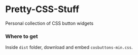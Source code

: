 # Pretty-CSS-Stuff
Personal collection of CSS button widgets

### Where to get
Inside `dist` folder, download and embed `cosbuttons-min.css`.
